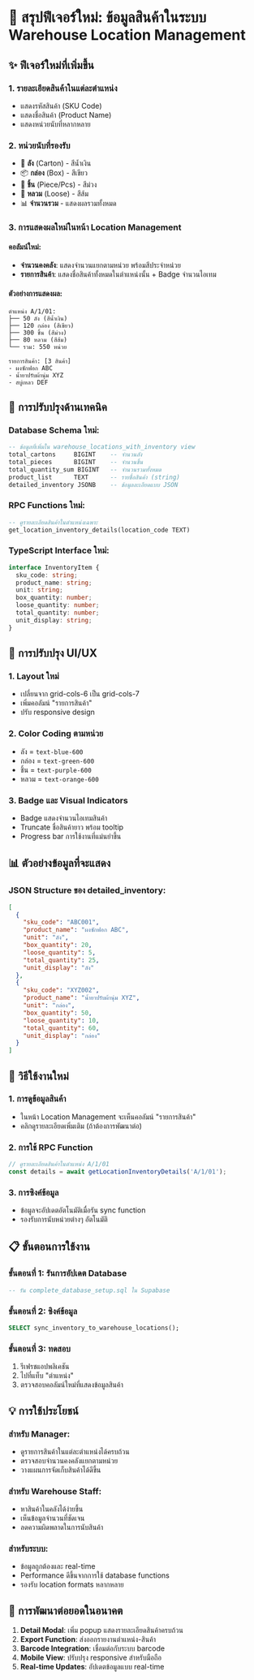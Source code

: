 # 🎯 สรุปฟีเจอร์ใหม่: ข้อมูลสินค้าในระบบ Warehouse Location Management

## ✨ ฟีเจอร์ใหม่ที่เพิ่มขึ้น

### 1. **รายละเอียดสินค้าในแต่ละตำแหน่ง**
- แสดงรหัสสินค้า (SKU Code)
- แสดงชื่อสินค้า (Product Name)
- แสดงหน่วยนับที่หลากหลาย

### 2. **หน่วยนับที่รองรับ**
- 🧳 **ลัง** (Carton) - สีน้ำเงิน
- 📦 **กล่อง** (Box) - สีเขียว
- 🔲 **ชิ้น** (Piece/Pcs) - สีม่วง
- 📝 **หลวม** (Loose) - สีส้ม
- 📊 **จำนวนรวม** - แสดงผลรวมทั้งหมด

### 3. **การแสดงผลใหม่ในหน้า Location Management**

#### คอลัมน์ใหม่:
- **จำนวนคงคลัง**: แสดงจำนวนแยกตามหน่วย พร้อมสีประจำหน่วย
- **รายการสินค้า**: แสดงชื่อสินค้าทั้งหมดในตำแหน่งนั้น + Badge จำนวนไอเทม

#### ตัวอย่างการแสดงผล:
```
ตำแหน่ง A/1/01:
├── 50 ลัง (สีน้ำเงิน)
├── 120 กล่อง (สีเขียว)
├── 300 ชิ้น (สีม่วง)
├── 80 หลวม (สีส้ม)
└── รวม: 550 หน่วย

รายการสินค้า: [3 สินค้า]
- ผงซักฟอก ABC
- น้ำยาปรับผ้านุ่ม XYZ
- สบู่เหลว DEF
```

## 🔧 การปรับปรุงด้านเทคนิค

### Database Schema ใหม่:
```sql
-- ข้อมูลที่เพิ่มใน warehouse_locations_with_inventory view
total_cartons     BIGINT    -- จำนวนลัง
total_pieces      BIGINT    -- จำนวนชิ้น
total_quantity_sum BIGINT   -- จำนวนรวมทั้งหมด
product_list      TEXT      -- รายชื่อสินค้า (string)
detailed_inventory JSONB    -- ข้อมูลละเอียดแบบ JSON
```

### RPC Functions ใหม่:
```sql
-- ดูรายละเอียดสินค้าในตำแหน่งเฉพาะ
get_location_inventory_details(location_code TEXT)
```

### TypeScript Interface ใหม่:
```typescript
interface InventoryItem {
  sku_code: string;
  product_name: string;
  unit: string;
  box_quantity: number;
  loose_quantity: number;
  total_quantity: number;
  unit_display: string;
}
```

## 🎨 การปรับปรุง UI/UX

### 1. **Layout ใหม่**
- เปลี่ยนจาก grid-cols-6 เป็น grid-cols-7
- เพิ่มคอลัมน์ "รายการสินค้า"
- ปรับ responsive design

### 2. **Color Coding ตามหน่วย**
- ลัง = `text-blue-600`
- กล่อง = `text-green-600`
- ชิ้น = `text-purple-600`
- หลวม = `text-orange-600`

### 3. **Badge และ Visual Indicators**
- Badge แสดงจำนวนไอเทมสินค้า
- Truncate ชื่อสินค้ายาว พร้อม tooltip
- Progress bar การใช้งานที่แม่นยำขึ้น

## 📊 ตัวอย่างข้อมูลที่จะแสดง

### JSON Structure ของ detailed_inventory:
```json
[
  {
    "sku_code": "ABC001",
    "product_name": "ผงซักฟอก ABC",
    "unit": "ลัง",
    "box_quantity": 20,
    "loose_quantity": 5,
    "total_quantity": 25,
    "unit_display": "ลัง"
  },
  {
    "sku_code": "XYZ002",
    "product_name": "น้ำยาปรับผ้านุ่ม XYZ",
    "unit": "กล่อง",
    "box_quantity": 50,
    "loose_quantity": 10,
    "total_quantity": 60,
    "unit_display": "กล่อง"
  }
]
```

## 🚀 วิธีใช้งานใหม่

### 1. **การดูข้อมูลสินค้า**
- ในหน้า Location Management จะเห็นคอลัมน์ "รายการสินค้า"
- คลิกดูรายละเอียดเพิ่มเติม (ถ้าต้องการพัฒนาต่อ)

### 2. **การใช้ RPC Function**
```javascript
// ดูรายละเอียดสินค้าในตำแหน่ง A/1/01
const details = await getLocationInventoryDetails('A/1/01');
```

### 3. **การซิงค์ข้อมูล**
- ข้อมูลจะอัปเดตอัตโนมัติเมื่อรัน sync function
- รองรับการนับหน่วยต่างๆ อัตโนมัติ

## 📋 ขั้นตอนการใช้งาน

### ขั้นตอนที่ 1: รันการอัปเดต Database
```sql
-- รัน complete_database_setup.sql ใน Supabase
```

### ขั้นตอนที่ 2: ซิงค์ข้อมูล
```sql
SELECT sync_inventory_to_warehouse_locations();
```

### ขั้นตอนที่ 3: ทดสอบ
1. รีเฟรชแอปพลิเคชัน
2. ไปที่แท็บ "ตำแหน่ง"
3. ตรวจสอบคอลัมน์ใหม่ที่แสดงข้อมูลสินค้า

## 💡 การใช้ประโยชน์

### สำหรับ Manager:
- ดูรายการสินค้าในแต่ละตำแหน่งได้ครบถ้วน
- ตรวจสอบจำนวนคงคลังแยกตามหน่วย
- วางแผนการจัดเก็บสินค้าได้ดีขึ้น

### สำหรับ Warehouse Staff:
- หาสินค้าในคลังได้ง่ายขึ้น
- เห็นข้อมูลจำนวนที่ชัดเจน
- ลดความผิดพลาดในการนับสินค้า

### สำหรับระบบ:
- ข้อมูลถูกต้องและ real-time
- Performance ดีขึ้นจากการใช้ database functions
- รองรับ location formats หลากหลาย

## 🔄 การพัฒนาต่อยอดในอนาคต

1. **Detail Modal**: เพิ่ม popup แสดงรายละเอียดสินค้าครบถ้วน
2. **Export Function**: ส่งออกรายงานตำแหน่ง-สินค้า
3. **Barcode Integration**: เชื่อมต่อกับระบบ barcode
4. **Mobile View**: ปรับปรุง responsive สำหรับมือถือ
5. **Real-time Updates**: อัปเดตข้อมูลแบบ real-time
